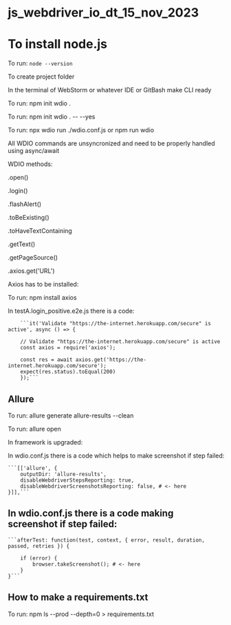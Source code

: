 # js_webdriver_io_dt_15_nov_2023

# To install node.js

To run: ```node --version```

To create project folder

In the terminal of WebStorm or whatever IDE or GitBash make CLI ready

To run: npm init wdio .

To run: npm init wdio . -- --yes 

To run: npx wdio run ./wdio.conf.js  or npm run wdio

All WDIO commands are unsyncronized and need to be properly handled using async/await

WDIO methods:

.open()

.login()

.flashAlert()

.toBeExisting()

.toHaveTextContaining

.getText()

.getPageSource()

.axios.get('URL') 

Axios has to be installed: 

To run: npm install axios

In testA.login_positive.e2e.js there is a code:

        ```it('Validate "https://the-internet.herokuapp.com/secure" is active', async () => {

        // Validate "https://the-internet.herokuapp.com/secure" is active
        const axios = require('axios');

        const res = await axios.get('https://the-internet.herokuapp.com/secure');
        expect(res.status).toEqual(200)
        });```
        
## Allure

To run: allure generate allure-results --clean

To run: allure open

In framework is upgraded:

In wdio.conf.js there is a code which helps to make screenshot if step failed: 

    ```[['allure', {
        outputDir: 'allure-results',
        disableWebdriverStepsReporting: true,
        disableWebdriverScreenshotsReporting: false, # <- here
    }]],```
    
## In wdio.conf.js there is a code making screenshot if step failed:

    ```afterTest: function(test, context, { error, result, duration, passed, retries }) {

        if (error) {
            browser.takeScreenshot(); # <- here
        }
    }```

## How to make a requirements.txt
To run: npm ls --prod --depth=0 > requirements.txt